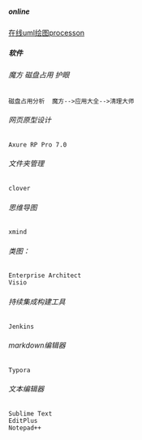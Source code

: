##### online

[在线uml绘图processon](https://www.processon.com/login)

##### 软件

######  魔方  磁盘占用  护眼

    磁盘占用分析  魔方-->应用大全-->清理大师

###### 网页原型设计
    Axure RP Pro 7.0

###### 文件夹管理
    clover

###### 思维导图 
    xmind

###### 类图：
    Enterprise Architect
    Visio

###### 持续集成构建工具
    Jenkins

######  markdown编辑器
    Typora

###### 文本编辑器
    Sublime Text   
    EditPlus
    Notepad++